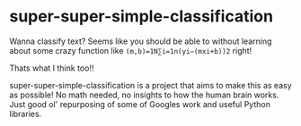 # super-super-simple-classification


Wanna classify text? Seems like you should be able to without learning about some crazy function like  `(m,b)=1N∑i=1n(yi−(mxi+b))2` right!

Thats what I think too‼️

super-super-simple-classification is a project that aims to make this as easy as possible! No math needed, no insights to how the human brain works. Just good ol' repurposing of some of Googles work and useful Python libraries. 